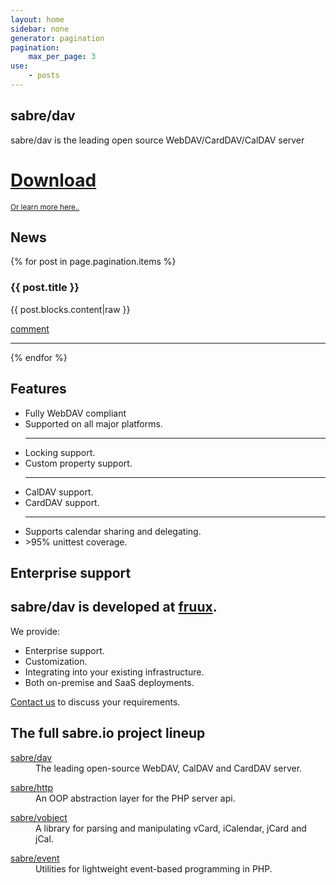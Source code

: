 ```yaml
---
layout: home
sidebar: none
generator: pagination
pagination:
    max_per_page: 3
use:
    - posts
---
```

<section class="hero">
<h1>sabre/dav</h1>

<p>
sabre/dav is the leading open source WebDAV/CardDAV/CalDAV server
</p>

</section>
<div class="download">
    <a href="{{ site.url }}/dav/install">
        <i class="fa fa-download"></i>
        <h1>Download</h1>
    </a>
    <small>
        <a href="{{ site.url }}/dav/gettingstarted">Or learn more here..</a>
    </small>
</div>

<section class="news-box">
    <h1>News</h1>
    {% for post in page.pagination.items %}
        <article>
            <h1>{{ post.title }}</h1>
            {{ post.blocks.content|raw }}
            <p><a href="{{ post.url }}">comment</a></p>
        </article>
        <hr />
    {% endfor %}
</section>

<section class="features-box">
    <h1>Features</h1>
    <ul>
        <li>
            <i class="fa fa-rocket"></i>
            Fully WebDAV compliant
        </li>
        <li>
            <i class="fa fa-coffee"></i>
            Supported on all major platforms.
        </li>
        <hr />
        <li>
            <i class="fa fa-lock"></i>
            Locking support.
        </li>
        <li>
            <i class="fa fa-home"></i>
            Custom property support.
        </li>
        <hr />
        <li>
            <i class="fa fa-calendar"></i>
            CalDAV support.
        </li>
        <li>
            <i class="fa fa-book"></i>
            CardDAV support.
        </li>
        <hr />
        <li>
            <i class="fa fa-share"></i>
            Supports calendar sharing and delegating.
        </li>
        <li>
            <i class="fa fa-check"></i>
            &gt;95% unittest coverage.
        </li>
    </ul>
</section>

<section class="enterprise-box">
    <h1>Enterprise support</h1>
    <h2>sabre/dav is developed at <a href="https://fruux.com/">fruux</a>.</h2>
    <p>
    We provide:
    </p>
    <ul>
        <li>Enterprise support.</li>
        <li>Customization.</li>
        <li>Integrating into your existing infrastructure.</lI>
        <li>Both on-premise and SaaS deployments.</li>
    </ul>
    <p><a href="/contact">Contact us</a> to discuss your requirements.</p>
</section>

<section class="project-box">

<h1>The full sabre.io project lineup</h1>

<dl>
    <dt><a href="/dav">sabre/dav</a></dt>
    <dd>The leading open-source WebDAV, CalDAV and CardDAV server.</dd>
</dl>
<dl>
    <dt><a href="/http">sabre/http</a></dt>
    <dd>An OOP abstraction layer for the PHP server api.</dd>
</dl>
<dl>
    <dt><a href="/vobject">sabre/vobject</a></dt>
    <dd>A library for parsing and manipulating vCard, iCalendar, jCard and jCal.</dd>
</dl>
<dl>
    <dt><a href="/event">sabre/event</a></dt>
    <dd>Utilities for lightweight event-based programming in PHP.</dd>
</dl>

</section>
